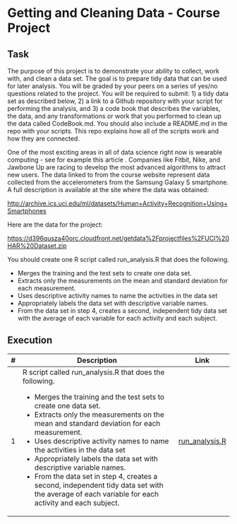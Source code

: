 # Getting and Cleaning Data - Course Project

## Task
The purpose of this project is to demonstrate your ability to collect, work with, and clean a data set. The goal is to prepare tidy data that can be used for later analysis. You will be graded by your peers on a series of yes/no questions related to the project. You will be required to submit: 1) a tidy data set as described below, 2) a link to a Github repository with your script for performing the analysis, and 3) a code book that describes the variables, the data, and any transformations or work that you performed to clean up the data called CodeBook.md. You should also include a README.md in the repo with your scripts. This repo explains how all of the scripts work and how they are connected.

One of the most exciting areas in all of data science right now is wearable computing - see for example this article . Companies like Fitbit, Nike, and Jawbone Up are racing to develop the most advanced algorithms to attract new users. The data linked to from the course website represent data collected from the accelerometers from the Samsung Galaxy S smartphone. A full description is available at the site where the data was obtained:

http://archive.ics.uci.edu/ml/datasets/Human+Activity+Recognition+Using+Smartphones

Here are the data for the project:

https://d396qusza40orc.cloudfront.net/getdata%2Fprojectfiles%2FUCI%20HAR%20Dataset.zip

You should create one R script called run_analysis.R that does the following.

* Merges the training and the test sets to create one data set.  
* Extracts only the measurements on the mean and standard deviation for each measurement.  
* Uses descriptive activity names to name the activities in the data set  
* Appropriately labels the data set with descriptive variable names.  
* From the data set in step 4, creates a second, independent tidy data set with the average of each variable for each activity and each subject.  

## Execution

|#| Description | Link |
|-|-------------|------|
|1|R script called run_analysis.R that does the following.<ul><li>Merges the training and the test sets to create one data set.</li><li>Extracts only the measurements on the mean and standard deviation for each measurement.</li><li>Uses descriptive activity names to name the activities in the data set</li><li>Appropriately labels the data set with descriptive variable names.</li><li>From the data set in step 4, creates a second, independent tidy data set with the average of each variable for each activity and each subject.</li></ul>|[run_analysis.R](./run_analysis.R)|
